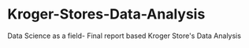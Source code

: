 # Kroger-Stores-Data-Analysis
Data Science as a field- Final report based Kroger Store's Data Analysis
